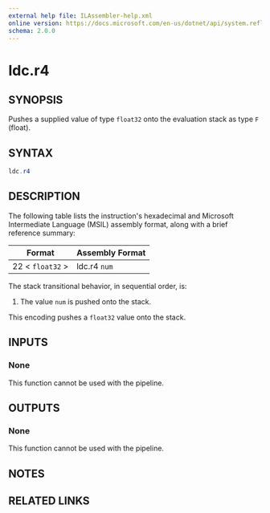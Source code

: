 ```yaml
---
external help file: ILAssembler-help.xml
online version: https://docs.microsoft.com/en-us/dotnet/api/system.reflection.emit.opcodes.ldc_r4
schema: 2.0.0
---
```


# ldc.r4

## SYNOPSIS

Pushes a supplied value of type `float32` onto the evaluation stack as type `F` (float).

## SYNTAX

```powershell
ldc.r4
```

## DESCRIPTION

The following table lists the instruction's hexadecimal and Microsoft Intermediate Language (MSIL) assembly format, along with a brief reference summary:

| Format           | Assembly Format |
| ---------------- | --------------- |
| 22 < `float32` > | ldc.r4 `num`    |

 The stack transitional behavior, in sequential order, is:

1.  The value `num` is pushed onto the stack.

 This encoding pushes a `float32` value onto the stack.

## INPUTS

### None

This function cannot be used with the pipeline.

## OUTPUTS

### None

This function cannot be used with the pipeline.

## NOTES

## RELATED LINKS
